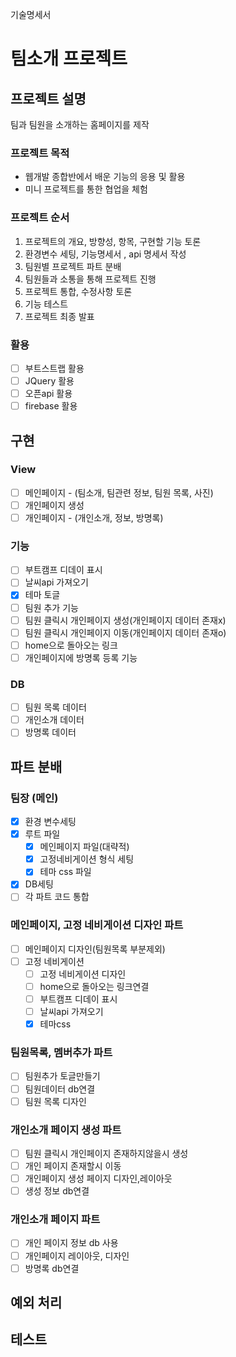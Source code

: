 기술명세서

# 팀소개 프로젝트

## 프로젝트 설명

팀과 팀원을 소개하는 홈페이지를 제작

### 프로젝트 목적

- 웹개발 종합반에서 배운 기능의 응용 및 활용
- 미니 프로젝트를 통한 협업을 체험

### 프로젝트 순서

1. 프로젝트의 개요, 방향성, 항목, 구현할 기능 토론
2. 환경변수 세팅, 기능명세서 , api 명세서 작성
3. 팀원별 프로젝트 파트 분배
4. 팀원들과 소통을 통해 프로젝트 진행
5. 프로젝트 통합, 수정사항 토론
6. 기능 테스트
7. 프로젝트 최종 발표

### 활용

- [ ] 부트스트랩 활용
- [ ] JQuery 활용
- [ ] 오픈api 활용
- [ ] firebase 활용

## 구현

### View

- [ ] 메인페이지 - (팀소개, 팀관련 정보, 팀원 목록, 사진)
- [ ] 개인페이지 생성
- [ ] 개인페이지 - (개인소개, 정보, 방명록)

### 기능

- [ ] 부트캠프 디데이 표시
- [ ] 날씨api 가져오기
- [x] 테마 토글
- [ ] 팀원 추가 기능
- [ ] 팀원 클릭시 개인페이지 생성(개인페이지 데이터 존재x)
- [ ] 팀원 클릭시 개인페이지 이동(개인페이지 데이터 존재o)
- [ ] home으로 돌아오는 링크
- [ ] 개인페이지에 방명록 등록 기능

### DB

- [ ] 팀원 목록 데이터
- [ ] 개인소개 데이터
- [ ] 방명록 데이터

## 파트 분배

### 팀장 (메인)

- [x] 환경 변수세팅
- [x] 루트 파일
  - [x] 메인페이지 파일(대략적)
  - [x] 고정네비게이션 형식 세팅
  - [x] 테마 css 파일
- [x] DB세팅
- [ ] 각 파트 코드 통합

### 메인페이지, 고정 네비게이션 디자인 파트

- [ ] 메인페이지 디자인(팀원목록 부분제외)
- [ ] 고정 네비게이션
  - [ ] 고정 네비게이션 디자인
  - [ ] home으로 돌아오는 링크연결
  - [ ] 부트캠프 디데이 표시
  - [ ] 날씨api 가져오기
  - [x] 테마css

### 팀원목록, 멤버추가 파트

- [ ] 팀원추가 토글만들기
- [ ] 팀원데이터 db연결
- [ ] 팀원 목록 디자인

### 개인소개 페이지 생성 파트

- [ ] 팀원 클릭시 개인페이지 존재하지않을시 생성
- [ ] 개인 페이지 존재할시 이동
- [ ] 개인페이지 생성 페이지 디자인,레이아웃
- [ ] 생성 정보 db연결

### 개인소개 페이지 파트

- [ ] 개인 페이지 정보 db 사용
- [ ] 개인페이지 레이아웃, 디자인
- [ ] 방명록 db연결

## 예외 처리

## 테스트
